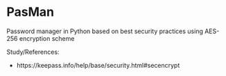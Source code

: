 # PasMan
Password manager in Python based on best security practices using AES-256 encryption scheme

Study/References:
- <link>https://keepass.info/help/base/security.html#secencrypt</link>
